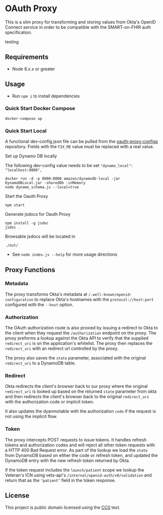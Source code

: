 # OAuth Proxy

This is a slim proxy for transforming and storing values from Okta's OpenID Connect service in order to be compatible with the SMART-on-FHIR auth specification.

testing
## Requirements

- Node 8.x.x or greater

## Usage

- Run `npm i` to install dependencies

### Quick Start Docker Compose

`docker-compose up`

### Quick Start Local

A functional dev-config.json file can be pulled from the [oauth-proxy-configs](https://github.com/department-of-veterans-affairs/lighthouse-oauth-proxy-configs) repository. Fields with the `FIX_ME` value must be replaced with a real value.

Set up Dynamo DB locally

The following dev-config value needs to be set `"dynamo_local": "localhost:8000",`

```
docker run -d -p 8000:8000 amazon/dynamodb-local -jar DynamoDBLocal.jar -sharedDb -inMemory
node dynamo_schema.js --local=true
```

Start the Oauth Proxy
```
npm start
```

Generate jsdocs for Oauth Proxy
```
npm install -g jsdoc
jsdoc .
```
Browsable jsdocs will be located in
```
./out/
```


- See `node index.js --help` for more usage directions

## Proxy Functions

### Metadata

The proxy transforms Okta's metadata at `/.well-known/openid-configuration` to replace Okta's hostnames with the `protocol://host:port` configured with the `--host` option.

### Authorization

The OAuth authorization route is also proxied by issuing a redirect to Okta to the client when they request the `/authorization` endpoint on the proxy. The proxy preforms a lookup against the Okta API to verify that the supplied `redirect_uri` is on the application's whitelist. The proxy then replaces the `redirect_uri` with an redirect url controlled by the proxy.

The proxy also saves the `state` parameter, associated with the original `redirect_uri` to a DynamoDB table.

### Redirect

Okta redirects the client's browser back to our proxy where the original `redirect_uri` is looked up based on the returned `state` parameter from okta and then redirects the client's browser back to the original `redirect_uri` with the authorization code or implicit token.

It also updates the dyanmotable with the authorization `code` if the request is not using the implicit flow.

### Token

The proxy intercepts POST requests to issue tokens. It handles refresh tokens and authorization codes and will reject all other token requests with a HTTP 400 Bad Request error. As part of the lookup we load the `state` from DynamoDB based on either the code or refresh token, and updated the DynamoDB entry with the new refresh token returned by Okta.

If the token request includes the `launch/patient` scope we lookup the Veteran's ICN using vets-api's `/internal/openid-auth/v0/validation` and return that as the `"patient"` field in the token response.

## License

This project is public domain licensed using the [CC0](https://creativecommons.org/share-your-work/public-domain/cc0/) text.

